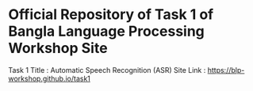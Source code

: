# Official Repository of Task 1 of Bangla Language Processing Workshop Site
Task 1 Title : Automatic Speech Recognition (ASR) 
Site Link : https://blp-workshop.github.io/task1
